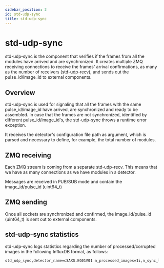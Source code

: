 ```yaml
---
sidebar_position: 2
id: std-udp-sync
title: std-udp-sync
---
```


# std-udp-sync
std-udp-sync is the component that verifies if the frames from all the modules have arrived and are synchronized. It creates multiple ZMQ receiving connections to receive the frames' arrival confirmations, as many as the number of receivers (std-udp-recv), and sends out the pulse_id/image_id to external components.

## Overview

std-udp-sync is used for signaling that all the frames with the same pulse_id/image_id have arrived, are synchronized and ready to be assembled.
In case that the frames are not synchronized, identified by different pulse_id/image_id's, the std-udp-sync throws a runtime error exception.

It receives the detector's configuration file path as argument, which is parsed and necessary to define, for example, the total number of modules.

## ZMQ receiving
Each ZMQ stream is coming from a separate std-udp-recv. This means that we have as many connections as we have modules in a detector.

Messages are received in PUB/SUB mode and contain the image_id/pulse_id (uint64_t)

## ZMQ sending

Once all sockets are synchronized and confirmed, the image_id/pulse_id (uint64_t) is sent out to external components.


## std-udp-sync statistics

std-udp-sync logs statistics regarding the number of processed/corrupted images in the following InfluxDB format, as follows:

```bash
std_udp_sync,detector_name=cSAXS.EG01V01 n_processed_images=1i,n_sync_lost_images=0i,repetition_rate=0i 1627033283173988905
```